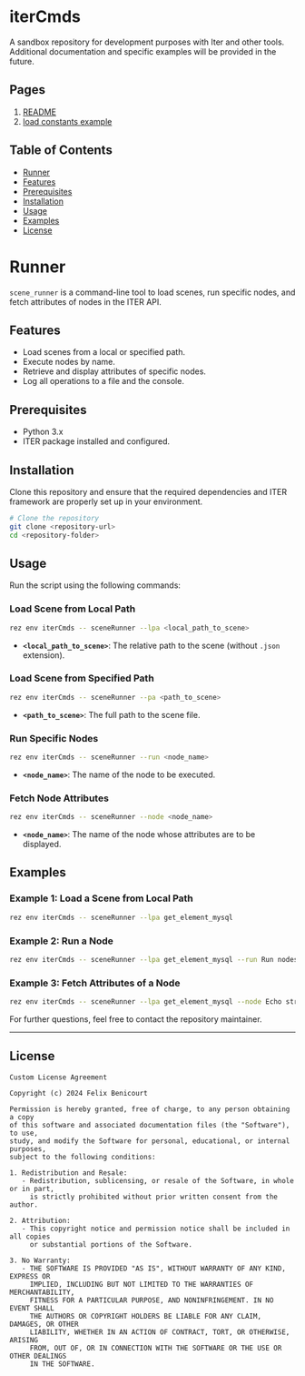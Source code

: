 # iterCmds

A sandbox repository for development purposes with Iter and other tools.  
Additional documentation and specific examples will be provided in the future.

## Pages

1. [README](./README.md)
2. [load constants example](./1.0.2/examples/load_constants.md)

## Table of Contents

- [Runner](#Runner)
- [Features](#Features)
- [Prerequisites](#Prerequisites)
- [Installation](#Installation)
- [Usage](#Usage)
- [Examples](#Examples)
- [License](#license)


# Runner

`scene_runner` is a command-line tool to load scenes, run specific nodes, and fetch attributes of nodes in the ITER API.

## Features

- Load scenes from a local or specified path.
- Execute nodes by name.
- Retrieve and display attributes of specific nodes.
- Log all operations to a file and the console.

## Prerequisites

- Python 3.x
- ITER package installed and configured.

## Installation

Clone this repository and ensure that the required dependencies and ITER framework are properly set up in your environment.

```bash
# Clone the repository
git clone <repository-url>
cd <repository-folder>
```

## Usage

Run the script using the following commands:

### Load Scene from Local Path
```bash
rez env iterCmds -- sceneRunner --lpa <local_path_to_scene>
```
- **`<local_path_to_scene>`**: The relative path to the scene (without `.json` extension).

### Load Scene from Specified Path
```bash
rez env iterCmds -- sceneRunner --pa <path_to_scene>
```
- **`<path_to_scene>`**: The full path to the scene file.

### Run Specific Nodes
```bash
rez env iterCmds -- sceneRunner --run <node_name>
```
- **`<node_name>`**: The name of the node to be executed.

### Fetch Node Attributes
```bash
rez env iterCmds -- sceneRunner --node <node_name>
```
- **`<node_name>`**: The name of the node whose attributes are to be displayed.

## Examples

### Example 1: Load a Scene from Local Path
```bash
rez env iterCmds -- sceneRunner --lpa get_element_mysql
```

### Example 2: Run a Node
```bash
rez env iterCmds -- sceneRunner --lpa get_element_mysql --run Run nodes
```

### Example 3: Fetch Attributes of a Node
```bash
rez env iterCmds -- sceneRunner --lpa get_element_mysql --node Echo stream attributes
```

For further questions, feel free to contact the repository maintainer.

---

## License

```text
Custom License Agreement

Copyright (c) 2024 Felix Benicourt

Permission is hereby granted, free of charge, to any person obtaining a copy
of this software and associated documentation files (the "Software"), to use,
study, and modify the Software for personal, educational, or internal purposes,
subject to the following conditions:

1. Redistribution and Resale:
   - Redistribution, sublicensing, or resale of the Software, in whole or in part, 
     is strictly prohibited without prior written consent from the author.

2. Attribution:
   - This copyright notice and permission notice shall be included in all copies 
     or substantial portions of the Software.

3. No Warranty:
   - THE SOFTWARE IS PROVIDED "AS IS", WITHOUT WARRANTY OF ANY KIND, EXPRESS OR 
     IMPLIED, INCLUDING BUT NOT LIMITED TO THE WARRANTIES OF MERCHANTABILITY, 
     FITNESS FOR A PARTICULAR PURPOSE, AND NONINFRINGEMENT. IN NO EVENT SHALL 
     THE AUTHORS OR COPYRIGHT HOLDERS BE LIABLE FOR ANY CLAIM, DAMAGES, OR OTHER 
     LIABILITY, WHETHER IN AN ACTION OF CONTRACT, TORT, OR OTHERWISE, ARISING 
     FROM, OUT OF, OR IN CONNECTION WITH THE SOFTWARE OR THE USE OR OTHER DEALINGS 
     IN THE SOFTWARE.
```
